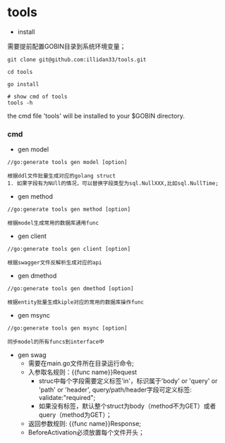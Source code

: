 # tools

- install

需要提前配置GOBIN目录到系统环境变量；
```
git clone git@github.com:illidan33/tools.git

cd tools

go install

# show cmd of tools
tools -h
```

the cmd file 'tools' will be installed to your $GOBIN directory.

### cmd

- gen model

```
//go:generate tools gen model [option]

根据ddl文件批量生成对应的golang struct
1. 如果字段有为NUll的情况，可以替换字段类型为sql.NullXXX,比如sql.NullTime;
```

- gen method

```
//go:generate tools gen method [option]

根据model生成常用的数据库通用func
```

- gen client

```
//go:generate tools gen client [option]

根据swagger文件反解析生成对应的api
```

- gen dmethod

```
//go:generate tools gen dmethod [option]

根据entity批量生成kiple对应的常用的数据库操作func
```

- gen msync

```
//go:generate tools gen msync [option]

同步model的所有funcs到interface中
```

- gen swag
    - 需要在main.go文件所在目录运行命令;
    - 入参取名规则：{{func name}}Request
      - struc中每个字段需要定义标签'in'，标识属于'body' or 'query' or 'path' or 'header', query/path/header字段可定义标签: validate:"required";
      - 如果没有标签，默认整个struct为body（method不为GET）或者query（method为GET）；
    - 返回参数规则: {{func name}}Response;
    - BeforeActivation必须放置每个文件开头；